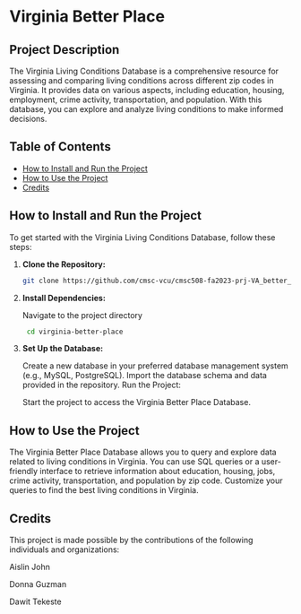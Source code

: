 # Virginia Better Place

## Project Description

The Virginia Living Conditions Database is a comprehensive resource for assessing and comparing living conditions across different zip codes in Virginia. It provides data on various aspects, including education, housing, employment, crime activity, transportation, and population. With this database, you can explore and analyze living conditions to make informed decisions.

## Table of Contents

- [How to Install and Run the Project](#how-to-install-and-run-the-project)
- [How to Use the Project](#how-to-use-the-project)
- [Credits](#credits)


## How to Install and Run the Project

To get started with the Virginia Living Conditions Database, follow these steps:

1. **Clone the Repository:**

   ```bash
   git clone https://github.com/cmsc-vcu/cmsc508-fa2023-prj-VA_better_placegroup39.git
   ```

2. **Install Dependencies:**

   Navigate to the project directory
   ```bash
    cd virginia-better-place
   ```


3. **Set Up the Database:**

    Create a new database in your preferred database management system (e.g., MySQL, PostgreSQL).
    Import the database schema and data provided in the repository.
    Run the Project:

    Start the project to access the Virginia Better Place Database.

## How to Use the Project
The Virginia Better Place Database allows you to query and explore data related to living conditions in Virginia. You can use SQL queries or a user-friendly interface to retrieve information about education, housing, jobs, crime activity, transportation, and population by zip code. Customize your queries to find the best living conditions in Virginia.

## Credits
This project is made possible by the contributions of the following individuals and organizations:

Aislin John

Donna Guzman

Dawit Tekeste























